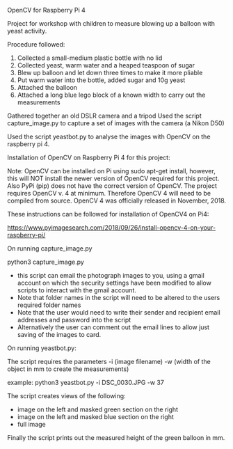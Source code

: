 

OpenCV for Raspberry Pi 4

Project for workshop with children to measure blowing up a balloon with yeast activity.

Procedure followed:

1.  Collected a small-medium plastic bottle with no lid
2.  Collected yeast, warm water and a heaped teaspoon of sugar
3.  Blew up balloon and let down three times to make it more pliable
4.  Put warm water into the bottle, added sugar and 10g yeast
5.  Attached the balloon
6.  Attached a long blue lego block of a known width to carry out the measurements


Gathered together an old DSLR camera and a tripod
Used the script capture_image.py to capture a set of images with the camera (a Nikon D50)

Used the script yeastbot.py to analyse the images with OpenCV on the raspberry pi 4.



Installation of OpenCV on Raspberry Pi 4 for this project:

Note: OpenCV can be installed on Pi using sudo apt-get install, however, this will NOT install the newer version of OpenCV required for this project.  Also PyPi (pip) does not have the correct version of OpenCV.   The project requires OpenCV v. 4 at minimum.  Therefore OpenCV 4 will need to be compiled from source.  OpenCV 4 was officially released in November, 2018.

These instructions can be followed for installation of OpenCV4 on Pi4:

https://www.pyimagesearch.com/2018/09/26/install-opencv-4-on-your-raspberry-pi/


On running capture_image.py

python3 capture_image.py

  - this script can email the photograph images to you, using a gmail account on which the security settings have been modified to allow scripts to interact with the gmail account.
  - Note that folder names in the script will need to be altered to the users required folder names
  - Note that the user would need to write their sender and recipient email addresses and password into the script
  - Alternatively the user can comment out the email lines to allow just saving of the images to card.


On running yeastbot.py:

The script requires the parameters -i (image filename) -w (width of the object in mm to create the measurements)

example:
python3 yeastbot.py -i DSC_0030.JPG -w 37


The script creates views of the following:

- image on the left and masked green section on the right
- image on the left and masked blue section on the right
- full image

Finally the script prints out the measured height of the green balloon in mm.
